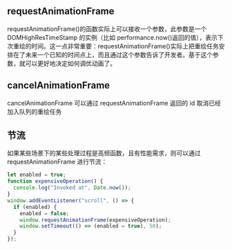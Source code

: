 ## requestAnimationFrame

requestAnimationFrame()的函数实际上可以接收一个参数，此参数是一个 DOMHighResTimeStamp 的实例（比如 performance.now()返回的值），表示下次重绘的时间。这一点非常重要：requestAnimationFrame()实际上把重绘任务安排在了未来一个已知的时间点上，而且通过这个参数告诉了开发者。基于这个参数，就可以更好地决定如何调优动画了。

## cancelAnimationFrame

cancelAnimationFrame 可以通过 requestAnimationFrame 返回的 id 取消已经加入队列的重绘任务

## 节流

如果某些场景下的某些处理过程是高频函数，且有性能需求，则可以通过 requestAnimationFrame 进行节流：

```js
let enabled = true;
function expensiveOperation() {
  console.log("Invoked at", Date.now());
}
window.addEventListener("scroll", () => {
  if (enabled) {
    enabled = false;
    window.requestAnimationFrame(expensiveOperation);
    window.setTimeout(() => (enabled = true), 50);
  }
});
```
